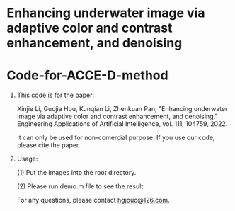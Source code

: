 # Enhancing underwater image via adaptive color and contrast enhancement, and denoising
# Code-for-ACCE-D-method

1. This code is for the paper: 

   Xinjie Li, Guojia Hou, Kunqian Li, Zhenkuan Pan, "Enhancing underwater image via adaptive color and contrast enhancement, and denoising," Engineering Applications of Artificial Intelligence, vol. 111, 104759, 2022.
   
   It can only be used for non-comercial purpose. If you use our code, please cite the paper.

2. Usage:

   (1) Put the images into the root directory.


   (2) Please run demo.m file to see the result.


   For any questions, please contact hgjouc@126.com.
